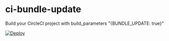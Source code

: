 # ci-bundle-update

Build your CircleCI project with build_parameters "{BUNDLE_UPDATE: true}"

[![Deploy](https://www.herokucdn.com/deploy/button.png)](https://heroku.com/deploy)
